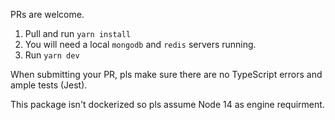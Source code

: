 PRs are welcome.

1. Pull and run `yarn install`
2. You will need a local `mongodb` and `redis` servers running.
3. Run `yarn dev`

When submitting your PR, pls make sure there are no TypeScript errors and ample tests (Jest).

This package isn't dockerized so pls assume Node 14 as engine requirment.
